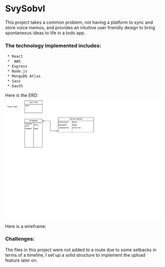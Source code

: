 # SvySobvl

This project takes a common problem, not having a platform to sync and store voice memos, and provides an intuitive user friendly design to bring spontaneous ideas to life in a todo app.

### The technology implemented includes:
     
     * React
     *  AWS
     * Express
     * Node.js
     * MongoDb Atlas
     * Sass
     * Oauth 

Here is the ERD:
![Image of ERD](assets/saym.jpeg)

Here is a wireframe:


### Challenges: 

The files in this project were not added to a route due to some setbacks in terms of a timeline, I set up a solid structure to implement the upload feature later on.